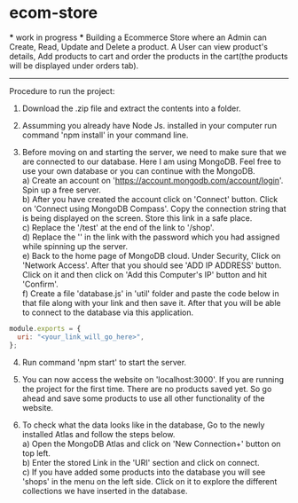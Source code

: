 # ecom-store

**\*** work in progress **\***
Building a Ecommerce Store where an Admin can Create, Read, Update and Delete a product. A User can view product's details, Add products to cart and order the products in the cart(the products will be displayed under orders tab).

---

Procedure to run the project:

1. Download the .zip file and extract the contents into a folder. <br>

2. Assumming you already have Node Js. installed in your computer run command 'npm install' in your command line. <br>

3. Before moving on and starting the server, we need to make sure that we are connected to our database. Here I am using MongoDB. Feel free to use your own database or you can continue with the MongoDB.<br>
   a) Create an account on 'https://account.mongodb.com/account/login'. Spin up a free server.<br>
   b) After you have created the account click on 'Connect' button. Click on 'Connect using MongoDB Compass'. Copy the connection string that is being displayed on the screen. Store this link in a safe place.<br>
   c) Replace the '/test' at the end of the link to '/shop'.<br>
   d) Replace the '<password>' in the link with the password which you had assigned while spinning up the server. <br>
   e) Back to the home page of MongoDB cloud. Under Security, Click on 'Network Access'. After that you should see 'ADD IP ADDRESS' button. Click on it and then click on 'Add this Computer's IP' button and hit 'Confirm'.<br>
   f) Create a file 'database.js' in 'util' folder and paste the code below in that file along with your link and then save it. After that you will be able to connect to the database via this application.

```javascript
module.exports = {
  uri: "<your_link_will_go_here>",
};
```

4. Run command 'npm start' to start the server.

5. You can now access the website on 'localhost:3000'. If you are running the project for the first time. There are no products saved yet. So go ahead and save some products to use all other functionality of the website.<br>

6. To check what the data looks like in the database, Go to the newly installed Atlas and follow the steps below.<br>
   a) Open the MongoDB Atlas and click on 'New Connection+' button on top left.<br>
   b) Enter the stored Link in the 'URI' section and click on connect.<br>
   c) If you have added some products into the database you will see 'shops' in the menu on the left side. Click on it to explore the different collections we have inserted in the database.<br>
